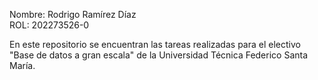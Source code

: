 Nombre: Rodrigo Ramírez Díaz<br>
ROL: 202273526-0

En este repositorio se encuentran las tareas realizadas para el electivo "Base de datos a gran escala" de la Universidad Técnica Federico Santa María.